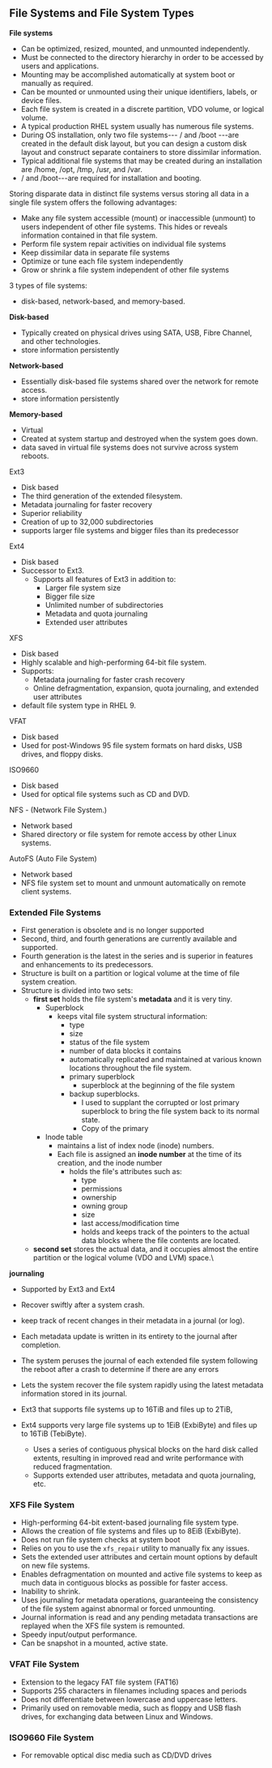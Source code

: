 ## File Systems and File System Types 

**File systems** 
- Can be optimized, resized, mounted, and unmounted independently.
- Must be connected to the directory hierarchy in order to be accessed by users and applications. 
- Mounting may be accomplished automatically at system boot or manually as required.
- Can be mounted or unmounted using their unique identifiers, labels, or device files. 
- Each file system is created in a discrete partition, VDO volume, or logical volume. 
- A typical production RHEL system usually has numerous file systems. 
- During OS installation, only two file systems--- / and /boot ---are created in the default disk layout, but you can design a custom disk layout and construct separate containers to store dissimilar information. 
- Typical additional file systems that may be created during an installation are /home, /opt, /tmp, /usr, and /var. 
- / and /boot---are required for installation and booting.

Storing disparate data in distinct file systems versus storing all data in a single file system offers the following advantages:

- Make any file system accessible (mount) or inaccessible (unmount) to users independent of other file systems. This hides or reveals information contained in that file system.
- Perform file system repair activities on individual file systems
- Keep dissimilar data in separate file systems
- Optimize or tune each file system independently
- Grow or shrink a file system independent of other file systems

3 types of file systems: 
- disk-based, network-based, and memory-based.

**Disk-based**
- Typically created on physical drives using SATA, USB, Fibre Channel, and other technologies. 
- store information persistently
 
**Network-based** 
- Essentially disk-based file systems shared over the network for remote access. 
- store information persistently

**Memory-based** 
- Virtual
- Created at system startup and destroyed when the system goes down.
- data saved in virtual file systems does not survive across system reboots.

 Ext3
- Disk based                  
- The third generation of the extended filesystem. 
- Metadata journaling for faster recovery
- Superior reliability
- Creation of up to 32,000 subdirectories
- supports larger file systems and bigger files than its predecessor 

Ext4
- Disk based
- Successor to Ext3. 
  - Supports all features of Ext3 in addition to:
    - Larger file system size
    - Bigger file size
    - Unlimited number of subdirectories
    - Metadata and quota journaling 
    - Extended user attributes

XFS                     
- Disk based
- Highly scalable and high-performing 64-bit file system.
- Supports:
	- Metadata journaling for faster crash recovery
	- Online defragmentation, expansion, quota journaling, and extended user attributes 
- default file system type in RHEL 9.

VFAT                    
- Disk based                
- Used for post-Windows 95 file system formats on hard disks, USB drives, and floppy disks.

ISO9660                 
- Disk based                
- Used for optical file systems such as CD and DVD.

NFS - (Network File System.)          
- Network based              
- Shared directory or file system for remote access by other Linux systems.

AutoFS  (Auto File System)               
- Network based
- NFS file system set to mount and unmount automatically on remote client systems.

### Extended File Systems

- First generation is obsolete and is no longer supported
- Second, third, and fourth generations are currently available and supported. 
- Fourth generation is the latest in the series and is superior in features and enhancements to its predecessors.
- Structure is built on a partition or logical volume at the time of file system creation. 
- Structure is divided into two sets: 
	- **first set** holds the file system's **metadata** and it is very tiny. 
		- Superblock
			- keeps vital file system structural information:
				- type
				- size
				- status of the file system
				- number of data blocks it contains
				- automatically replicated and maintained at various known locations throughout the file system. 
				- primary superblock
					- superblock at the beginning of the file system 
				- backup superblocks. 
					- I used to supplant the corrupted or lost primary superblock to bring the file system back to its normal state.
					- Copy of the primary
		- Inode table
			- maintains a list of index node (inode) numbers. 
			- Each file is assigned an **inode number** at the time of its creation, and the inode number
				- holds the file's attributes such as:
					- type
					- permissions
					- ownership
					- owning group
					- size
					- last access/modification time
					- holds and keeps track of the pointers to the actual data blocks where the file contents are located.
	- **second set** stores the actual data, and it occupies almost the entire partition or the logical volume (VDO and LVM) space.\

**journaling** 
- Supported by Ext3 and Ext4
- Recover swiftly after a system crash.
- keep track of recent changes in their metadata in a journal (or log). 
- Each metadata update is written in its entirety to the journal after completion. 
- The system peruses the journal of each extended file system following the reboot after a crash to determine if there are any errors
- Lets the system recover the file system rapidly using the latest metadata information stored in its journal.

- Ext3 that supports file systems up to 16TiB and files up to 2TiB, 
- Ext4 supports very large file systems up to 1EiB (ExbiByte) and files up to 16TiB (TebiByte).
	- Uses a series of contiguous physical blocks on the hard disk called extents, resulting in improved read and write performance with reduced fragmentation. 
	- Supports extended user attributes, metadata and quota journaling, etc.

### XFS File System

- High-performing 64-bit extent-based journaling file system type. 
- Allows the creation of file systems and files up to 8EiB (ExbiByte).
- Does not run file system checks at system boot
- Relies on you to use the `xfs_repair` utility to manually fix any issues.
- Sets the extended user attributes and certain mount options by default on new file systems. 
- Enables defragmentation on mounted and active file systems to keep as much data in contiguous blocks as possible for faster access. 
- Inability to shrink.
- Uses journaling for metadata operations, guaranteeing the consistency of the file system against abnormal or forced unmounting. 
- Journal information is read and any pending metadata transactions are replayed when the XFS file system is remounted.
- Speedy input/output performance.
- Can be snapshot in a mounted, active state.

### VFAT File System 

- Extension to the legacy FAT file system (FAT16)
- Supports 255 characters in filenames including spaces and periods
- Does not differentiate between lowercase and uppercase letters. 
- Primarily used on removable media, such as floppy and USB flash drives, for exchanging data between Linux and Windows.

### ISO9660 File System

- For removable optical disc media such as CD/DVD drives
